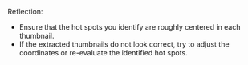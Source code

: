 Reflection:

- Ensure that the hot spots you identify are roughly centered in each thumbnail.
- If the extracted thumbnails do not look correct, try to adjust the coordinates or re-evaluate the identified hot spots.